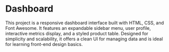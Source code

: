 # Dashboard
This project is a responsive dashboard interface built with HTML, CSS, and Font Awesome. It features an expandable sidebar menu, user profile, interactive metrics display, and a styled product table. Designed for simplicity and scalability, it offers a clean UI for managing data and is ideal for learning front-end design basics.

